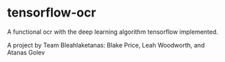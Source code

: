 # tensorflow-ocr
A functional ocr with the deep learning algorithm tensorflow implemented.


A project by Team Bleahlaketanas: Blake Price, Leah Woodworth, and Atanas Golev
